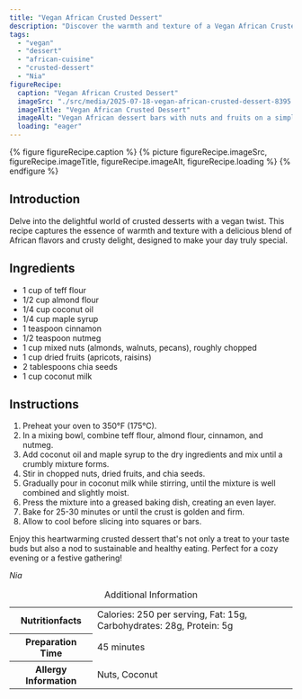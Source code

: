 ```yaml
---
title: "Vegan African Crusted Dessert"
description: "Discover the warmth and texture of a Vegan African Crusted Dessert that combines teff flour, nuts, and dried fruits in a delightful treat."
tags:
  - "vegan"
  - "dessert"
  - "african-cuisine"
  - "crusted-dessert"
  - "Nia"
figureRecipe: 
  caption: "Vegan African Crusted Dessert"
  imageSrc: "./src/media/2025-07-18-vegan-african-crusted-dessert-8395.png"
  imageTitle: "Vegan African Crusted Dessert"
  imageAlt: "Vegan African dessert bars with nuts and fruits on a simple table, highlighted by warm light and a colorful flower vase."
  loading: "eager"
---
```


{% figure figureRecipe.caption %}
{% picture figureRecipe.imageSrc, figureRecipe.imageTitle, figureRecipe.imageAlt, figureRecipe.loading %}
{% endfigure %}

## Introduction

Delve into the delightful world of crusted desserts with a vegan twist. This recipe captures the essence of warmth and texture with a delicious blend of African flavors and crusty delight, designed to make your day truly special.

## Ingredients

- 1 cup of teff flour
- 1/2 cup almond flour
- 1/4 cup coconut oil
- 1/4 cup maple syrup
- 1 teaspoon cinnamon
- 1/2 teaspoon nutmeg
- 1 cup mixed nuts (almonds, walnuts, pecans), roughly chopped
- 1 cup dried fruits (apricots, raisins)
- 2 tablespoons chia seeds
- 1 cup coconut milk

## Instructions

1. Preheat your oven to 350°F (175°C).
2. In a mixing bowl, combine teff flour, almond flour, cinnamon, and nutmeg.
3. Add coconut oil and maple syrup to the dry ingredients and mix until a crumbly mixture forms.
4. Stir in chopped nuts, dried fruits, and chia seeds.
5. Gradually pour in coconut milk while stirring, until the mixture is well combined and slightly moist.
6. Press the mixture into a greased baking dish, creating an even layer.
7. Bake for 25-30 minutes or until the crust is golden and firm.
8. Allow to cool before slicing into squares or bars.

Enjoy this heartwarming crusted dessert that's not only a treat to your taste buds but also a nod to sustainable and healthy eating. Perfect for a cozy evening or a festive gathering!

*Nia*

<table><caption class='sr-only'>Additional Information</caption><tr><th>Nutritionfacts</th><td>Calories: 250 per serving, Fat: 15g, Carbohydrates: 28g, Protein: 5g&nbsp;</td></tr><tr><th>Preparation Time</th><td>45 minutes&nbsp;</td></tr><tr><th>Allergy Information</th><td>Nuts, Coconut&nbsp;</td></tr></table>

